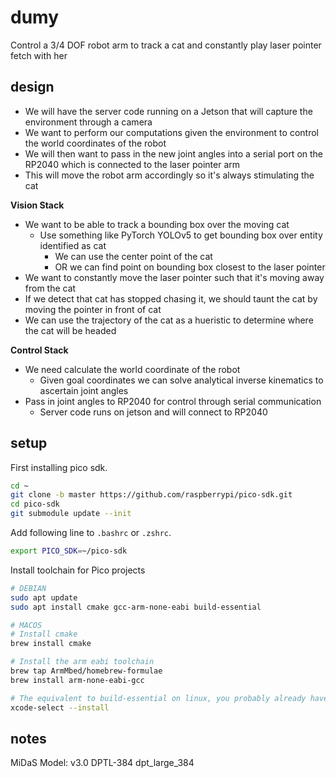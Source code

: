 # dumy

Control a 3/4 DOF robot arm to track a cat and constantly play laser pointer fetch with her

## design

- We will have the server code running on a Jetson that will capture the environment through a camera
- We want to perform our computations given the environment to control the world coordinates of the robot
- We will then want to pass in the new joint angles into a serial port on the RP2040 which is connected to the laser pointer arm
- This will move the robot arm accordingly so it's always stimulating the cat

**Vision Stack**

- We want to be able to track a bounding box over the moving cat
  - Use something like PyTorch YOLOv5 to get bounding box over entity identified as cat
    - We can use the center point of the cat
    - OR we can find point on bounding box closest to the laser pointer
- We want to constantly move the laser pointer such that it's moving away from the cat
- If we detect that cat has stopped chasing it, we should taunt the cat by moving the pointer in front of cat
- We can use the trajectory of the cat as a hueristic to determine where the cat will be headed

**Control Stack**

- We need calculate the world coordinate of the robot
  - Given goal coordinates we can solve analytical inverse kinematics to ascertain joint angles
- Pass in joint angles to RP2040 for control through serial communication
  - Server code runs on jetson and will connect to RP2040

## setup

First installing pico sdk.

```sh
cd ~
git clone -b master https://github.com/raspberrypi/pico-sdk.git
cd pico-sdk
git submodule update --init
```

Add following line to `.bashrc` or `.zshrc`.

```sh
export PICO_SDK=~/pico-sdk
```

Install toolchain for Pico projects

```sh
# DEBIAN
sudo apt update
sudo apt install cmake gcc-arm-none-eabi build-essential

# MACOS
# Install cmake
brew install cmake

# Install the arm eabi toolchain
brew tap ArmMbed/homebrew-formulae
brew install arm-none-eabi-gcc

# The equivalent to build-essential on linux, you probably already have this.
xcode-select --install
```

## notes

MiDaS Model: v3.0 DPTL-384
dpt_large_384
